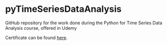 # pyTimeSeriesDataAnalysis
 GitHub repository for the work done during the Python for Time Series Data Analysis course, offered in Udemy

 Certificate can be found [here](https://www.udemy.com/certificate/UC-917df7bf-1558-4b1d-b8e2-e25185e8a146/).
